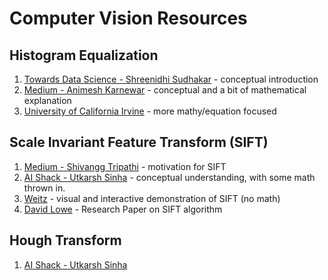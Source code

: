 # Computer Vision Resources

## Histogram Equalization
1. [Towards Data Science - Shreenidhi Sudhakar](https://towardsdatascience.com/histogram-equalization-5d1013626e64) - conceptual introduction
2. [Medium - Animesh Karnewar](https://medium.com/@animeshsk3/back-to-basics-part-1-histogram-equalization-in-image-processing-f607f33c5d55) - conceptual and a bit of mathematical explanation 
3. [University of California Irvine](https://www.math.uci.edu/icamp/courses/math77c/demos/hist_eq.pdf) - more mathy/equation focused

## Scale Invariant Feature Transform (SIFT)
1. [Medium - Shivangg Tripathi](https://medium.com/@shivangg/the-sift-algorithm-scale-invariant-feature-transform-fb8dd68145b2) - motivation for SIFT
2. [AI Shack - Utkarsh Sinha](http://aishack.in/tutorials/sift-scale-invariant-feature-transform-introduction/) - conceptual understanding, with some math thrown in.
3. [Weitz](http://weitz.de/sift/) - visual and interactive demonstration of SIFT (no math)
4. [David Lowe](https://people.eecs.berkeley.edu/~malik/cs294/lowe-ijcv04.pdf) - Research Paper on SIFT algorithm

## Hough Transform
1. [AI Shack - Utkarsh Sinha](http://aishack.in/tutorials/hough-transform-basics/)
